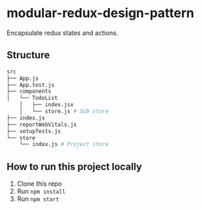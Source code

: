 # modular-redux-design-pattern

Encapsulate redux states and actions.

## Structure

```bash
src
├── App.js
├── App.test.js
├── components
│   └── TodoList
    │   ├── index.jsx
    │   └── store.js # Sub store
├── index.js
├── reportWebVitals.js
├── setupTests.js
└── store
    └── index.js # Project store
```

## How to run this project locally

1. Clone this repo
2. Run `npm install`
3. Run `npm start`
